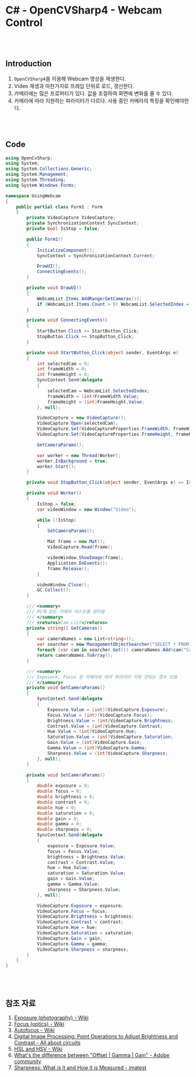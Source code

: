 <h1 id="title">C# - OpenCVSharp4 - Webcam Control</h1>

<br><br>

<h2 id="intro">Introduction</h2>

1. `OpenCVSharp4`을 이용해 Webcam 영상을 재생한다.
2. Video 재생과 마찬가지로 프레임 단위로 로드, 갱신한다.
3. 카메라에는 많은 프로퍼티가 있다. 값을 조절하여 화면에 변화를 줄 수 있다.
4. 카메라에 따라 지원하는 파라미터가 다르다. 사용 중인 카메라의 특징을 확인해야한다.

<br><br>

<h2 id="code">Code</h2>

```csharp
using OpenCvSharp;
using System;
using System.Collections.Generic;
using System.Management;
using System.Threading;
using System.Windows.Forms;

namespace UsingWebcam
{
    public partial class Form1 : Form
    {
        private VideoCapture VideoCapture;
        private SynchronizationContext SyncContext;
        private bool IsStop = false;

        public Form1()
        {
            InitializeComponent();
            SyncContext = SynchronizationContext.Current;

            DrawUI();
            ConnectingEvents();
        }

        private void DrawUI()
        {
            WebcamList.Items.AddRange(GetCameras());
            if (WebcamList.Items.Count > 0) WebcamList.SelectedIndex = 0;
        }

        private void ConnectingEvents()
        {
            StartButton.Click += StartButton_Click;
            StopButton.Click += StopButton_Click;
        }

        private void StartButton_Click(object sender, EventArgs e)
        {
            int selectedCam = 0;
            int frameWidth = 0;
            int frameHeight = 0;
            SyncContext.Send(delegate
            {
                selectedCam = WebcamList.SelectedIndex;
                frameWidth = (int)FrameWidth.Value;
                frameHeight = (int)FrameHeight.Value;
            }, null);

            VideoCapture = new VideoCapture();
            VideoCapture.Open(selectedCam);
            VideoCapture.Set(VideoCaptureProperties.FrameWidth, frameWidth);    // 프레임 크기 조절 시 카메라 다시 연결. 최초 연결할 때만 설정
            VideoCapture.Set(VideoCaptureProperties.FrameHeight, frameHeight);

            GetCameraParams();

            var worker = new Thread(Worker);
            worker.IsBackground = true;
            worker.Start();
        }

        private void StopButton_Click(object sender, EventArgs e) => IsStop = true;

        private void Worker()
        {
            IsStop = false;
            var videoWindow = new Window("Video");

            while (!IsStop)
            {
                SetCameraParams();

                Mat frame = new Mat();
                VideoCapture.Read(frame);

                videoWindow.ShowImage(frame);
                Application.DoEvents();
                frame.Release();
            }

            videoWindow.Close();
            GC.Collect();
        }

        /// <summary>
        /// PC에 있는 카메라 리스트를 얻어옴
        /// </summary>
        /// <returns>Cam List</returns>
        private string[] GetCameras()
        {
            var cameraNames = new List<string>();
            var searcher = new ManagementObjectSearcher("SELECT * FROM Win32_PnPEntity WHERE (PNPClass = 'Image' OR PNPClass = 'Camera')");
            foreach (var cam in searcher.Get()) cameraNames.Add(cam["Caption"].ToString());
            return cameraNames.ToArray();
        }

        /// <summary>
        /// Exposure, Focus 등 카메라에 따라 파라미터 지원 안되는 경우 있음
        /// </summary>
        private void GetCameraParams()
        {
            SyncContext.Send(delegate
            {
                Exposure.Value = (int)(VideoCapture.Exposure);
                Focus.Value = (int)(VideoCapture.Focus);
                Brightness.Value = (int)VideoCapture.Brightness;
                Contrast.Value = (int)VideoCapture.Contrast;
                Hue.Value = (int)VideoCapture.Hue;
                Saturation.Value = (int)VideoCapture.Saturation;
                Gain.Value = (int)VideoCapture.Gain;
                Gamma.Value = (int)VideoCapture.Gamma;
                Sharpness.Value = (int)VideoCapture.Sharpness;
            }, null);
        }

        private void SetCameraParams()
        {
            double exposure = 0;
            double focus = 0;
            double brightness = 0;
            double contrast = 0;
            double hue = 0;
            double saturation = 0;
            double gain = 0;
            double gamma = 0;
            double sharpness = 0;
            SyncContext.Send(delegate
            {
                exposure = Exposure.Value;
                focus = Focus.Value;
                brightness = Brightness.Value;
                contrast = Contrast.Value;
                hue = Hue.Value;
                saturation = Saturation.Value;
                gain = Gain.Value;
                gamma = Gamma.Value;
                sharpness = Sharpness.Value;
            }, null);

            VideoCapture.Exposure = exposure;
            VideoCapture.Focus = focus;
            VideoCapture.Brightness = brightness;
            VideoCapture.Contrast = contrast;
            VideoCapture.Hue = hue;
            VideoCapture.Saturation = saturation;
            VideoCapture.Gain = gain;
            VideoCapture.Gamma = gamma;
            VideoCapture.Sharpness = sharpness;
        }
    }
}
```

<br><br>

<h2 id="ref">참조 자료</h2>

1. [Exposure (photography) - Wiki](https://en.wikipedia.org/wiki/Exposure_(photography))
2. [Focus (optics) - Wiki](https://en.wikipedia.org/wiki/Focus_(optics))
3. [Autofocus - Wiki](https://en.wikipedia.org/wiki/Autofocus)
4. [Digital Image Processing: Point Operations to Adjust Brightness and Contrast - All about circuits](https://www.allaboutcircuits.com/technical-articles/digital-image-processing-point-operations/)
5. [HSL and HSV - Wiki](https://en.wikipedia.org/wiki/HSL_and_HSV)
6. [What's the difference between "Offset | Gamma | Gain" - Adobe community](https://community.adobe.com/t5/premiere-pro-discussions/what-s-the-difference-between-quot-offset-gamma-gain-quot/m-p/4510593)
7. [Sharpness: What is it and How it is Measured - imatest](https://www.imatest.com/docs/sharpness/)